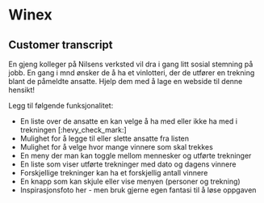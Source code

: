 
# Winex

##  Customer transcript
En gjeng kolleger på Nilsens verksted vil dra i gang litt sosial stemning på jobb. En gang i mnd ønsker de å ha et vinlotteri, der de utfører en trekning blant de påmeldte ansatte. Hjelp dem med å lage en webside til denne hensikt!

Legg til følgende funksjonalitet:

- En liste over de ansatte en kan velge å ha med eller ikke ha med i trekningen [:hevy_check_mark:]
- Mulighet for å legge til eller slette ansatte fra listen
- Mulighet for å velge hvor mange vinnere som skal trekkes
- En meny der man kan toggle mellom mennesker og utførte trekninger
- En liste som viser utførte trekninger med dato og dagens vinnere
- Forskjellige trekninger kan ha et forskjellig antall vinnere
- En knapp som kan skjule eller vise menyen (personer og trekning)
- Inspirasjonsfoto her - men bruk gjerne egen fantasi til å løse oppgaven

